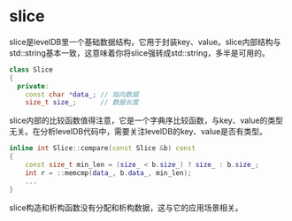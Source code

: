# slice

slice是levelDB里一个基础数据结构，它用于封装key、value。slice内部结构与std::string基本一致，这意味着你将slice强转成std::string，多半是可用的。

```c++
class Slice
{
  private:
    const char *data_; // 指向数据
    size_t size_;      // 数据长度
```

slice内部的比较函数值得注意，它是一个字典序比较函数，与key、value的类型无关。在分析levelDB代码中，需要关注levelDB的key、value是否有类型。

```c++
inline int Slice::compare(const Slice &b) const
{
    const size_t min_len = (size_ < b.size_) ? size_ : b.size_;
    int r = ::memcmp(data_, b.data_, min_len);
    ...
}
```

slice构造和析构函数没有分配和析构数据，这与它的应用场景相关。